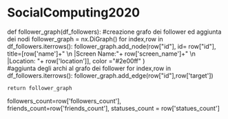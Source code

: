 # SocialComputing2020
def follower_graph(df_followers):
    #creazione grafo dei follower ed aggiunta dei nodi
    follower_graph = nx.DiGraph()
    for index,row in df_followers.iterrows():
            follower_graph.add_node(row["id"],
                           id= row["id"],
                           title=[row['name']+" \n |Screen Name:"+ row['screen_name']+" \n |Location: "+ row['location']],
                           color ="#2e00ff"
                           )            
    #aggiunta degli archi al grafo dei follower
    for index,row in df_followers.iterrows():
        follower_graph.add_edge(row["id"],row['target'])
        
    return follower_graph
	
	
	
followers_count=row['followers_count'],
friends_count=row['friends_count'],
statuses_count = row['statues_count']
